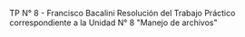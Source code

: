 TP N° 8 - Francisco Bacalini
Resolución del Trabajo Práctico correspondiente a la Unidad N° 8 "Manejo de archivos"